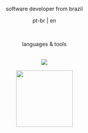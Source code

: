 <p align="center">software developer from brazil</p>
<div align="justify">
  <p align="center">pt-br | en</p>
  <br>
</div>
<div align="center">
<p align="center">
  <p>languages & tools</p>
  <br>
  <a href="https://skillicons.dev">
    <img src="https://skillicons.dev/icons?i=ts,express,react,git,mongodb,postgresql,python,java&theme=dark" />
  </a>
</p>
</div>
<div align="center">
  <a href="https://github.com/jonssond">
  <img height="149em" src="https://github-readme-stats.vercel.app/api/top-langs/?username=jonssond&layout=compact&langs_count=7&theme=tokyonight"/>
</div>
<br>



